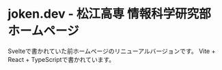 # joken.dev - 松江高専 情報科学研究部 ホームページ
Svelteで書かれていた前ホームページのリニューアルバージョンです。 
Vite + React + TypeScriptで書かれています。
